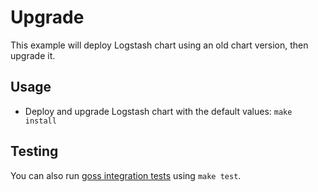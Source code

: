 # Upgrade

This example will deploy Logstash chart using an old chart version,
then upgrade it.


## Usage

* Deploy and upgrade Logstash chart with the default values: `make install`


## Testing

You can also run [goss integration tests][] using `make test`.


[goss integration tests]: https://github.com/elastic/helm-charts/tree/master/logstash/examples/upgrade/test/goss.yaml

